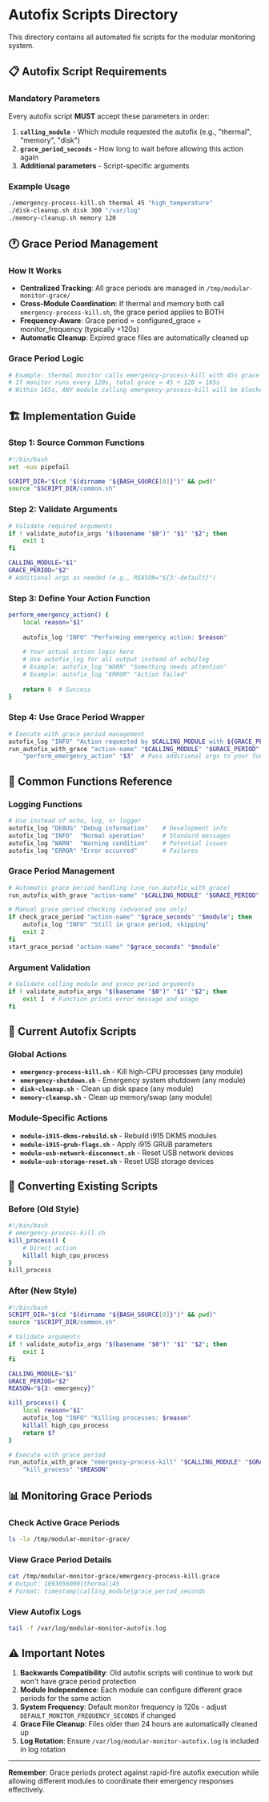 # Autofix Scripts Directory

This directory contains all automated fix scripts for the modular monitoring system.

## 📋 **Autofix Script Requirements**

### **Mandatory Parameters**
Every autofix script **MUST** accept these parameters in order:

1. **`calling_module`** - Which module requested the autofix (e.g., "thermal", "memory", "disk")
2. **`grace_period_seconds`** - How long to wait before allowing this action again
3. **Additional parameters** - Script-specific arguments

### **Example Usage**
```bash
./emergency-process-kill.sh thermal 45 "high_temperature"
./disk-cleanup.sh disk 300 "/var/log"
./memory-cleanup.sh memory 120
```

## 🕐 **Grace Period Management**

### **How It Works**
- **Centralized Tracking**: All grace periods are managed in `/tmp/modular-monitor-grace/`
- **Cross-Module Coordination**: If thermal and memory both call `emergency-process-kill.sh`, the grace period applies to BOTH
- **Frequency-Aware**: Grace period = configured_grace + monitor_frequency (typically +120s)
- **Automatic Cleanup**: Expired grace files are automatically cleaned up

### **Grace Period Logic**
```bash
# Example: thermal monitor calls emergency-process-kill with 45s grace
# If monitor runs every 120s, total grace = 45 + 120 = 165s
# Within 165s, ANY module calling emergency-process-kill will be blocked
```

## 🏗️ **Implementation Guide**

### **Step 1: Source Common Functions**
```bash
#!/bin/bash
set -euo pipefail

SCRIPT_DIR="$(cd "$(dirname "${BASH_SOURCE[0]}")" && pwd)"
source "$SCRIPT_DIR/common.sh"
```

### **Step 2: Validate Arguments**
```bash
# Validate required arguments
if ! validate_autofix_args "$(basename "$0")" "$1" "$2"; then
    exit 1
fi

CALLING_MODULE="$1"
GRACE_PERIOD="$2"
# Additional args as needed (e.g., REASON="${3:-default}")
```

### **Step 3: Define Your Action Function**
```bash
perform_emergency_action() {
    local reason="$1"
    
    autofix_log "INFO" "Performing emergency action: $reason"
    
    # Your actual action logic here
    # Use autofix_log for all output instead of echo/log
    # Example: autofix_log "WARN" "Something needs attention"
    # Example: autofix_log "ERROR" "Action failed"
    
    return 0  # Success
}
```

### **Step 4: Use Grace Period Wrapper**
```bash
# Execute with grace period management
autofix_log "INFO" "Action requested by $CALLING_MODULE with ${GRACE_PERIOD}s grace period"
run_autofix_with_grace "action-name" "$CALLING_MODULE" "$GRACE_PERIOD" \
    "perform_emergency_action" "$3"  # Pass additional args to your function
```

## 🔧 **Common Functions Reference**

### **Logging Functions**
```bash
# Use instead of echo, log, or logger
autofix_log "DEBUG" "Debug information"    # Development info
autofix_log "INFO"  "Normal operation"     # Standard messages  
autofix_log "WARN"  "Warning condition"    # Potential issues
autofix_log "ERROR" "Error occurred"       # Failures
```

### **Grace Period Management**
```bash
# Automatic grace period handling (use run_autofix_with_grace)
run_autofix_with_grace "action-name" "$CALLING_MODULE" "$GRACE_PERIOD" "function_name" [args...]

# Manual grace period checking (advanced use only)
if check_grace_period "action-name" "$grace_seconds" "$module"; then
    autofix_log "INFO" "Still in grace period, skipping"
    exit 2
fi
start_grace_period "action-name" "$grace_seconds" "$module"
```

### **Argument Validation**
```bash
# Validate calling module and grace period arguments
if ! validate_autofix_args "$(basename "$0")" "$1" "$2"; then
    exit 1  # Function prints error message and usage
fi
```

## 📁 **Current Autofix Scripts**

### **Global Actions**
- **`emergency-process-kill.sh`** - Kill high-CPU processes (any module)
- **`emergency-shutdown.sh`** - Emergency system shutdown (any module) 
- **`disk-cleanup.sh`** - Clean up disk space (any module)
- **`memory-cleanup.sh`** - Clean up memory/swap (any module)

### **Module-Specific Actions**
- **`module-i915-dkms-rebuild.sh`** - Rebuild i915 DKMS modules
- **`module-i915-grub-flags.sh`** - Apply i915 GRUB parameters
- **`module-usb-network-disconnect.sh`** - Reset USB network devices
- **`module-usb-storage-reset.sh`** - Reset USB storage devices

## 🔧 **Converting Existing Scripts**

### **Before (Old Style)**
```bash
#!/bin/bash
# emergency-process-kill.sh
kill_process() {
    # Direct action
    killall high_cpu_process
}
kill_process
```

### **After (New Style)**
```bash
#!/bin/bash
SCRIPT_DIR="$(cd "$(dirname "${BASH_SOURCE[0]}")" && pwd)"
source "$SCRIPT_DIR/common.sh"

# Validate arguments
if ! validate_autofix_args "$(basename "$0")" "$1" "$2"; then
    exit 1
fi

CALLING_MODULE="$1"
GRACE_PERIOD="$2"
REASON="${3:-emergency}"

kill_process() {
    local reason="$1"
    autofix_log "INFO" "Killing processes: $reason"
    killall high_cpu_process
    return $?
}

# Execute with grace period
run_autofix_with_grace "emergency-process-kill" "$CALLING_MODULE" "$GRACE_PERIOD" \
    "kill_process" "$REASON"
```

## 📊 **Monitoring Grace Periods**

### **Check Active Grace Periods**
```bash
ls -la /tmp/modular-monitor-grace/
```

### **View Grace Period Details**
```bash
cat /tmp/modular-monitor-grace/emergency-process-kill.grace
# Output: 1693056000|thermal|45
# Format: timestamp|calling_module|grace_period_seconds
```

### **View Autofix Logs**
```bash
tail -f /var/log/modular-monitor-autofix.log
```

## ⚠️ **Important Notes**

1. **Backwards Compatibility**: Old autofix scripts will continue to work but won't have grace period protection
2. **Module Independence**: Each module can configure different grace periods for the same action
3. **System Frequency**: Default monitor frequency is 120s - adjust `DEFAULT_MONITOR_FREQUENCY_SECONDS` if changed
4. **Grace File Cleanup**: Files older than 24 hours are automatically cleaned up
5. **Log Rotation**: Ensure `/var/log/modular-monitor-autofix.log` is included in log rotation

---

**Remember**: Grace periods protect against rapid-fire autofix execution while allowing different modules to coordinate their emergency responses effectively.
